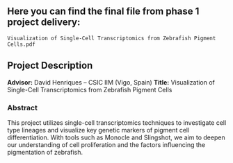 ## Here you can find the final file from phase 1 project delivery:

`Visualization of Single-Cell Transcriptomics from Zebrafish Pigment Cells.pdf` 

## Project Description

**Advisor:** David Henriques – CSIC IIM (Vigo, Spain)
**Title:** Visualization of Single-Cell Transcriptomics from Zebrafish Pigment Cells

### Abstract
This project utilizes single-cell transcriptomics techniques to investigate cell type lineages and visualize key genetic markers of pigment cell differentiation. With tools such as Monocle and Slingshot, we aim to deepen our understanding of cell proliferation and the factors influencing the pigmentation of zebrafish.
